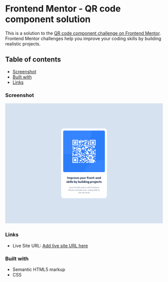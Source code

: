 # Frontend Mentor - QR code component solution

This is a solution to the [QR code component challenge on Frontend Mentor](https://www.frontendmentor.io/challenges/qr-code-component-iux_sIO_H). Frontend Mentor challenges help you improve your coding skills by building realistic projects. 

## Table of contents

  - [Screenshot](#screenshot)
  - [Built with](#built-with)
  - [Links](#links)

### Screenshot

![](./Screenshot/desktop-screenshot.jpg)

### Links

- Live Site URL: [Add live site URL here](https://rohitk920.github.io/Frontend-Mentor-QR-code-component-solution/)

### Built with

- Semantic HTML5 markup
- CSS
